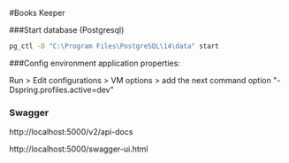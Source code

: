 #Books Keeper

###Start database (Postgresql)

```bash
pg_ctl -D "C:\Program Files\PostgreSQL\14\data" start
```

###Config environment application properties:

Run > Edit configurations > VM options > add the next command option "-Dspring.profiles.active=dev"

### Swagger

http://localhost:5000/v2/api-docs

http://localhost:5000/swagger-ui.html